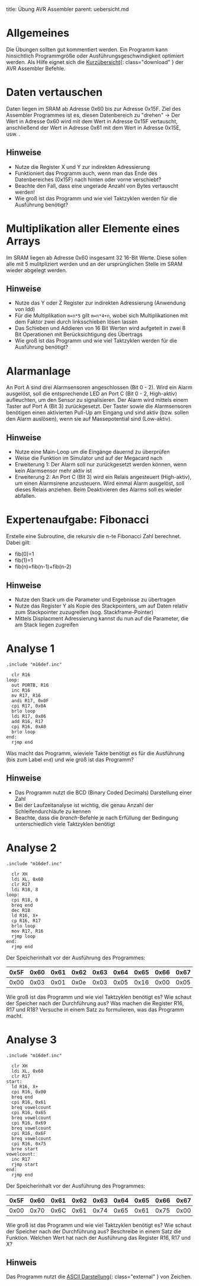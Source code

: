 title: Übung AVR Assembler
parent: uebersicht.md

# Allgemeines
Die Übungen sollten gut kommentiert werden. Ein Programm kann hinsichtlich Programmgröße oder Ausführungsgeschwindigkeit
optimiert werden. Als Hilfe eignet sich die [Kurzübersicht]({filename}avr_assembler_befehle.pdf){: class="download" } der AVR Assembler Befehle.

# Daten vertauschen
Daten liegen im SRAM ab Adresse 0x60 bis zur Adresse 0x15F. Ziel des Assembler Programmes ist es, diesen Datenbereich zu
"drehen" -> Der Wert in Adresse 0x60 wird mit dem Wert in Adresse 0x15F vertauscht, anschließend der Wert in Adresse
0x61 mit dem Wert in Adresse 0x15E, usw. .

## Hinweise
* Nutze die Register X und Y zur indirekten Adressierung
* Funktioniert das Programm auch, wenn man das Ende des Datenbereiches (0x15F) nach hinten oder vorne verschiebt?
* Beachte den Fall, dass eine ungerade Anzahl von Bytes vertauscht werden!
* Wie groß ist das Programm und wie viel Taktzyklen werden für die Ausführung benötigt?

# Multiplikation aller Elemente eines Arrays
Im SRAM liegen ab Adresse 0x60 insgesamt 32 16-Bit Werte. Diese sollen alle mit 5 mulitpliziert werden und an der
ursprünglichen Stelle im SRAM wieder abgelegt werden.

## Hinweise
* Nutze das Y oder Z Register zur indirekten Adressierung (Anwendung von ldd)
* Für die Multiplikation `m=n*5` gilt `m=n*4+n`, wobei sich Multiplikationen mit dem Faktor zwei durch linksschieben lösen lassen
* Das Schieben und Addieren von 16 Bit Werten wird aufgeteit in zwei 8 Bit Operationen mit Berücksichtigung des Übertrags
* Wie groß ist das Programm und wie viel Taktzyklen werden für die Ausführung benötigt?

# Alarmanlage
An Port A sind drei Alarmsensoren angeschlossen (Bit 0 - 2). Wird ein Alarm ausgelöst, soll die entsprechende LED an
Port C (Bit 0 - 2, High-aktiv) aufleuchten, um den Sensor zu signalisieren. Der Alarm wird mittels einem Taster auf
Port A (Bit 3) zurückgesetzt. Der Taster sowie die Alarmsensoren benötigen einen aktivierten Pull-Up am Eingang und sind
aktiv (bzw. sollen den Alarm auslösen), wenn sie auf Massepotential sind (Low-aktiv).

## Hinweise
* Nutze eine Main-Loop um die Eingänge dauernd zu überprüfen
* Weise die Funktion im Simulator und auf der Megacard nach
* Erweiterung 1: Der Alarm soll nur zurückgesetzt werden können, wenn kein Alarmsensor mehr aktiv ist
* Erweiterung 2: An Port C (Bit 3) wird ein Relais angesteuert (High-aktiv), um einen Alarmsirene anzusteuern. Wird einmal Alarm ausgelöst, soll dieses Relais anziehen. Beim Deaktivieren des Alarms soll es wieder abfallen.

# Expertenaufgabe: Fibonacci
Erstelle eine Subroutine, die rekursiv die n-te Fibonacci Zahl berechnet. Dabei gilt:

* fib(0)=1
* fib(1)=1
* fib(n)=fib(n-1)+fib(n-2)

## Hinweise
* Nutze den Stack um die Parameter und Ergebnisse zu übertragen
* Nutze das Register Y als Kopie des Stackpointers, um auf Daten relativ zum Stackpointer zuzugreifen (sog. Stackframe-Pointer)
* Mittels Displacment Adressierung kannst du nun auf die Parameter, die am Stack liegen zugreifen

# Analyse 1
    .include "m16def.inc"

      clr R16
    loop:
      out PORTB, R16
      inc R16
      mv R17, R16
      andi R17, 0x0F
      cpi R17, 0x0A
      brlo loop
      ldi R17, 0x06
      add R16, R17
      cpi R16, 0xA0
      brlo loop
    end:
      rjmp end

Was macht das Programm, wieviele Takte benötigt es für die Ausführung (bis zum Label `end`) und wie groß ist das Programm?

## Hinweise
* Das Programm nutzt die BCD (Binary Coded Decimals) Darstellung einer Zahl
* Bei der Laufzeitanalyse ist wichtig, die genau Anzahl der Schleifendurchläufe zu kennen
* Beachte, dass die *branch*-Befehle je nach Erfüllung der Bedingung unterschiedlich viele Taktzyklen benötigt

# Analyse 2
    .include "m16def.inc"

      clr XH
      ldi XL, 0x60
      clr R17
      ldi R18, 8
    loop:
      cpi R18, 0
      breq end
      dec R18
      ld R16, X+
      cp R16, R17
      brlo loop
      mov R17, R16
      rjmp loop
    end:
      rjmp end

Der Speicherinhalt vor der Ausführung des Programmes:

0x5F | 0x60 | 0x61 | 0x62 | 0x63 | 0x64 | 0x65 | 0x66 | 0x67 | 0x68 | 0x69
-|-|-|-|-|-|-|-|-|-|-
0x00 | 0x03 | 0x01 | 0x0e | 0x03 | 0x05 | 0x16 | 0x00 | 0x05 | 0x15 | 0x20

Wie groß ist das Programm und wie viel Taktzyklen benötigt es? Wie schaut der Speicher nach der Durchführung aus?
Was machen die Register R16, R17 und R18? Versuche in einem Satz zu formulieren, was das Programm macht.

# Analyse 3
    .include "m16def.inc"

      clr XH
      ldi XL, 0x60
      clr R17
    start:
      ld R16, X+
      cpi R16, 0x00
      breq end
      cpi R16, 0x61
      breq vowelcount
      cpi R16, 0x65
      breq vowelcount
      cpi R16, 0x69
      breq vowelcount
      cpi R16, 0x6F
      breq vowelcount
      cpi R16, 0x75
      brne start
    vowelcount:
      inc R17
      rjmp start
    end:
      rjmp end

Der Speicherinhalt vor der Ausführung des Programmes:

0x5F | 0x60 | 0x61 | 0x62 | 0x63 | 0x64 | 0x65 | 0x66 | 0x67 | 0x68
-|-|-|-|-|-|-|-|-|-
0x00 | 0x70 | 0x6C | 0x61 | 0x74 | 0x65 | 0x61 | 0x75 | 0x00 | 0xAA

Wie groß ist das Programm und wie viel Taktzyklen benötigt es? Wie schaut der Speicher nach der Durchführung aus?
Beschreibe in einem Satz die Funktion. Welchen Wert hat nach der Ausführung das Register R16, R17 und X?

## Hinweis
Das Programm nutzt die [ASCII Darstellung](https://de.wikipedia.org/wiki/Ascii#ASCII-Tabelle){: class="external" } von Zeichen.  
